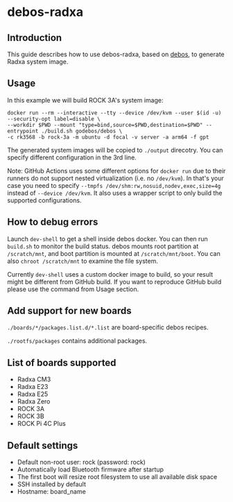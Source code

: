 # debos-radxa

## Introduction

This guide describes how to use debos-radxa, based on [debos](https://github.com/go-debos/debos), to generate Radxa system image.

## Usage

In this example we will build ROCK 3A's system image:

```
docker run --rm --interactive --tty --device /dev/kvm --user $(id -u) --security-opt label=disable \
--workdir $PWD --mount "type=bind,source=$PWD,destination=$PWD" --entrypoint ./build.sh godebos/debos \
-c rk3568 -b rock-3a -m ubuntu -d focal -v server -a arm64 -f gpt
```

The generated system images will be copied to `./output` direcotry. You can specify different configuration in the 3rd line.

Note: GitHub Actions uses some different options for `docker run` due to their runners do not support nested virtualization (i.e. no `/dev/kvm`). In that's your case you need to specify `--tmpfs /dev/shm:rw,nosuid,nodev,exec,size=4g` instead of `--device /dev/kvm`. It also uses a wrapper script to only build the supported configurations.

## How to debug errors

Launch `dev-shell` to get a shell inside debos docker. You can then run `build.sh` to monitor the build status. debos mounts root partition at `/scratch/mnt`, and boot partition is mounted at `/scratch/mnt/boot`. You can also `chroot /scratch/mnt` to examine the file system.

Currently `dev-shell` uses a custom docker image to build, so your result might be different from GitHub build. If you want to reproduce GitHub build please use the command from Usage section.

## Add support for new boards

`./boards/*/packages.list.d/*.list` are board-specific debos recipes.

`./rootfs/packages` contains additional packages.

## List of boards supported

* Radxa CM3
* Radxa E23
* Radxa E25
* Radxa Zero
* ROCK 3A
* ROCK 3B
* ROCK Pi 4C Plus

## Default settings

* Default non-root user: rock (password: rock)
* Automatically load Bluetooth firmware after startup
* The first boot will resize root filesystem to use all available disk space
* SSH installed by default
* Hostname: board_name
